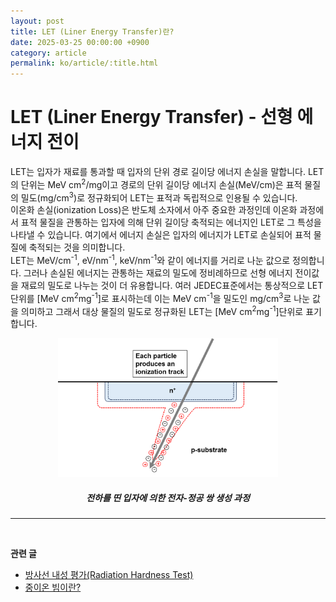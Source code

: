 ```yaml
---
layout: post
title: LET (Liner Energy Transfer)란?
date: 2025-03-25 00:00:00 +0900
category: article
permalink: ko/article/:title.html
---
```

# LET (Liner Energy Transfer) - 선형 에너지 전이
LET는 입자가 재료를 통과할 때 입자의 단위 경로 길이당 에너지 손실을 말합니다. LET의 단위는 MeV cm<sup>2</sup>/mg이고 경로의 단위 길이당 에너지 손실(MeV/cm)은 표적 물질의 밀도(mg/cm<sup>3</sup>)로 정규화되어 LET는 표적과 독립적으로 인용될 수 있습니다.<br>
이온화 손실(ionization Loss)은 반도체 소자에서 아주 중요한 과정인데 이온화 과정에서 표적 물질을 관통하는 입자에 의해 단위 길이당 축적되는 에너지인 LET로 그 특성을 나타낼 수 있습니다. 여기에서 에너지 손실은 입자의 에너지가 LET로 손실되어 표적 물질에 축적되는 것을 의미합니다.<br> LET는 MeV/cm<sup>-1</sup>, eV/nm<sup>-1</sup>, keV/nm<sup>-1</sup>와 같이 에너지를 거리로 나눈 값으로 정의합니다. 그러나 손실된 에너지는 관통하는 재료의 밀도에 정비례하므로 선형 에너지 전이값을 재료의 밀도로 나누는 것이 더 유용합니다. 여러 JEDEC표준에서는 통상적으로 LET단위를 [MeV cm<sup>2</sup>mg<sup>-1</sup>]로 표시하는데 이는 MeV cm<sup>-1</sup>을 밀도인 mg/cm<sup>3</sup>로 나눈 값을 의미하고 그래서 대상 물질의 밀도로 정규화된 LET는 [MeV cm<sup>2</sup>mg<sup>-1</sup>]단위로 표기합니다.

<!-- 중앙 정렬 이미지 -->
<p align="center"> 
  <img src="/assets/Articles/LET.png" alt= "하전 입자의 간단한 선형 에너지 전달 형상" style="width: 70%;">
</p>

<!-- 이미지 설명 -->
<div align="center"> 
<h5>전하를 띤 입자에 의한 전자-정공 쌍 생성 과정</h5>
</div>

-------------------------------------
<br/> <!-- 한줄 띄기 -->

**관련 글**
- [방사선 내성 평가(Radiation Hardness Test)](/ko/article/3.방사선-내성-평가.html)
- [중이온 빔이란?](/ko/article/10.중이온.html)